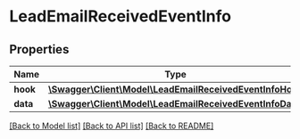 # LeadEmailReceivedEventInfo

## Properties
Name | Type | Description | Notes
------------ | ------------- | ------------- | -------------
**hook** | [**\Swagger\Client\Model\LeadEmailReceivedEventInfoHook**](LeadEmailReceivedEventInfoHook.md) |  | [optional] 
**data** | [**\Swagger\Client\Model\LeadEmailReceivedEventInfoData**](LeadEmailReceivedEventInfoData.md) |  | [optional] 

[[Back to Model list]](../../README.md#documentation-for-models) [[Back to API list]](../../README.md#documentation-for-api-endpoints) [[Back to README]](../../README.md)

